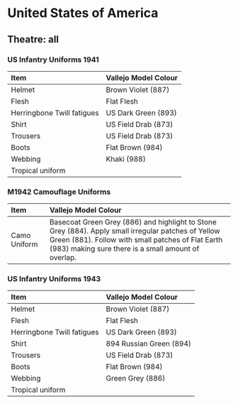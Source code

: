 # United States of America
## Theatre: all
### US Infantry Uniforms 1941
| Item | Vallejo Model Colour |
| :---- | :---- |
| Helmet  | Brown Violet (887) |
| Flesh | Flat Flesh |
| Herringbone Twill fatigues | US Dark Green (893) |
| Shirt | US Field Drab (873) |
| Trousers | US Field Drab (873) |
| Boots | Flat Brown (984) |
| Webbing | Khaki (988) |
| Tropical uniform |  |

### M1942 Camouflage Uniforms
| Item | Vallejo Model Colour |
| :---- | :---- |
| Camo Uniform | Basecoat Green Grey (886) and highlight to Stone Grey (884).  Apply small irregular patches of Yellow Green (881).  Follow with small patches of Flat Earth (983) making sure there is a small amount of overlap. |

### US Infantry Uniforms 1943
| Item | Vallejo Model Colour |
| :---- | :---- |
| Helmet  | Brown Violet (887) |
| Flesh | Flat Flesh |
| Herringbone Twill fatigues | US Dark Green (893) |
| Shirt | 894 Russian Green (894) |
| Trousers | US Field Drab (873) |
| Boots | Flat Brown (984) |
| Webbing | Green Grey (886) |
| Tropical uniform |  |